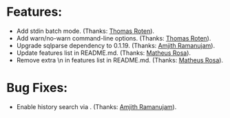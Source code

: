 # Features:

* Add stdin batch mode. (Thanks: [Thomas Roten]).
* Add warn/no-warn command-line options. (Thanks: [Thomas Roten]).
* Upgrade sqlparse dependency to 0.1.19. (Thanks: [Amjith Ramanujam]).
* Update features list in README.md. (Thanks: [Matheus Rosa]).
* Remove extra \n in features list in README.md. (Thanks: [Matheus Rosa]).

# Bug Fixes:
* Enable history search via <C-r>. (Thanks: [Amjith Ramanujam]).

[Amjith Ramanujam]: https://github.com/amjith
[Matheus Rosa]: https://github.com/mdsrosa
[Thomas Roten]: https://github.com/tsroten
